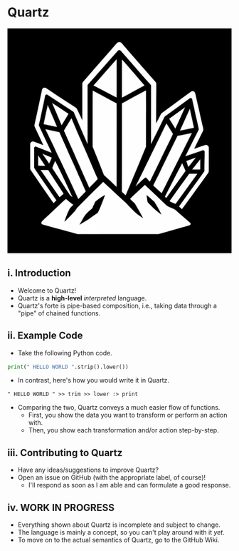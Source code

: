 # Quartz

![Quartz logo](https://github.com/thatcosmicstorm/Quartz/blob/main/Quartz_Logo.png)

## i. Introduction

- Welcome to Quartz!
- Quartz is a **high-level** *interpreted* language.
- Quartz's forte is pipe-based composition, i.e., taking data through a "pipe" of chained functions.

## ii. Example Code

- Take the following Python code.

``` py
print(" HELLO WORLD ".strip().lower())
```

- In contrast, here's how you would write it in Quartz.

``` qrtz
" HELLO WORLD " >> trim >> lower :> print
```

- Comparing the two, Quartz conveys a much easier flow of functions.
  - First, you show the data you want to transform or perform an action with.
  - Then, you show each transformation and/or action step-by-step.

## iii. Contributing to Quartz

- Have any ideas/suggestions to improve Quartz?
- Open an issue on GitHub (with the appropriate label, of course)!
  - I'll respond as soon as I am able and can formulate a good response.

## iv. WORK IN PROGRESS

- Everything shown about Quartz is incomplete and subject to change.
- The language is mainly a concept, so you can't play around with it *yet*.
- To move on to the actual semantics of Quartz, go to the GitHub Wiki.

